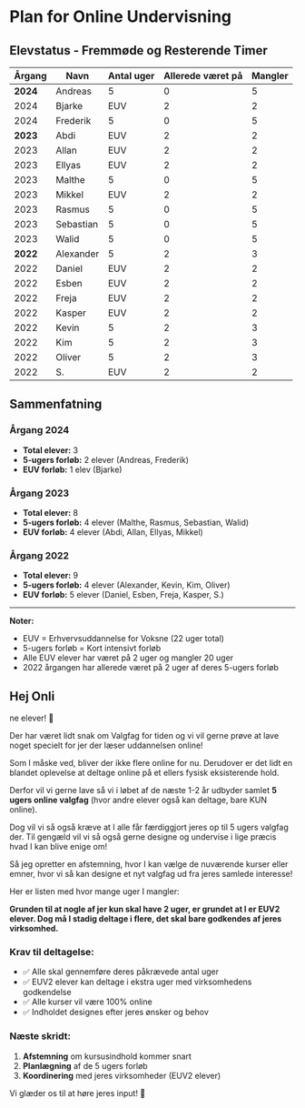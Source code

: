 # Plan for Online Undervisning

## Elevstatus - Fremmøde og Resterende Timer

| Årgang   | Navn      | Antal uger | Allerede været på | Mangler |
| -------- | --------- | ---------- | ----------------- | ------- |
| **2024** | Andreas   | 5          | 0                 | 5       |
| 2024     | Bjarke    | EUV        | 2                 | 2       |
| 2024     | Frederik  | 5          | 0                 | 5       |
| **2023** | Abdi      | EUV        | 2                 | 2       |
| 2023     | Allan     | EUV        | 2                 | 2       |
| 2023     | Ellyas    | EUV        | 2                 | 2       |
| 2023     | Malthe    | 5          | 0                 | 5       |
| 2023     | Mikkel    | EUV        | 2                 | 2       |
| 2023     | Rasmus    | 5          | 0                 | 5       |
| 2023     | Sebastian | 5          | 0                 | 5       |
| 2023     | Walid     | 5          | 0                 | 5       |
| **2022** | Alexander | 5          | 2                 | 3       |
| 2022     | Daniel    | EUV        | 2                 | 2       |
| 2022     | Esben     | EUV        | 2                 | 2       |
| 2022     | Freja     | EUV        | 2                 | 2       |
| 2022     | Kasper    | EUV        | 2                 | 2       |
| 2022     | Kevin     | 5          | 2                 | 3       |
| 2022     | Kim       | 5          | 2                 | 3       |
| 2022     | Oliver    | 5          | 2                 | 3       |
| 2022     | S.        | EUV        | 2                 | 2       |

## Sammenfatning

### Årgang 2024
- **Total elever:** 3
- **5-ugers forløb:** 2 elever (Andreas, Frederik)
- **EUV forløb:** 1 elev (Bjarke)

### Årgang 2023  
- **Total elever:** 8
- **5-ugers forløb:** 4 elever (Malthe, Rasmus, Sebastian, Walid)
- **EUV forløb:** 4 elever (Abdi, Allan, Ellyas, Mikkel)

### Årgang 2022
- **Total elever:** 9
- **5-ugers forløb:** 4 elever (Alexander, Kevin, Kim, Oliver)
- **EUV forløb:** 5 elever (Daniel, Esben, Freja, Kasper, S.)

---

**Noter:**
- EUV = Erhvervsuddannelse for Voksne (22 uger total)
- 5-ugers forløb = Kort intensivt forløb
- Alle EUV elever har været på 2 uger og mangler 20 uger
- 2022 årgangen har allerede været på 2 uger af deres 5-ugers forløb
## Hej Onli
ne elever! 👋

Der har været lidt snak om Valgfag for tiden og vi vil gerne prøve at lave noget specielt for jer der læser uddannelsen online! 

Som I måske ved, bliver der ikke flere online for nu. Derudover er det lidt en blandet oplevelse at deltage online på et ellers fysisk eksisterende hold. 

Derfor vil vi gerne lave så vi i løbet af de næste 1-2 år udbyder samlet **5 ugers online valgfag** (hvor andre elever også kan deltage, bare KUN online). 

Dog vil vi så også kræve at I alle får færdiggjort jeres op til 5 ugers valgfag der. Til gengæld vil vi så også gerne designe og undervise i lige præcis hvad I kan blive enige om! 

Så jeg opretter en afstemning, hvor I kan vælge de nuværende kurser eller emner, hvor vi så kan designe et nyt valgfag ud fra jeres samlede interesse! 

Her er listen med hvor mange uger I mangler:

**Grunden til at nogle af jer kun skal have 2 uger, er grundet at I er EUV2 elever. Dog må I stadig deltage i flere, det skal bare godkendes af jeres virksomhed.**

### Krav til deltagelse:
- ✅ Alle skal gennemføre deres påkrævede antal uger
- ✅ EUV2 elever kan deltage i ekstra uger med virksomhedens godkendelse
- ✅ Alle kurser vil være 100% online
- ✅ Indholdet designes efter jeres ønsker og behov

### Næste skridt:
1. **Afstemning** om kursusindhold kommer snart
2. **Planlægning** af de 5 ugers forløb
3. **Koordinering** med jeres virksomheder (EUV2 elever)

Vi glæder os til at høre jeres input! 🚀